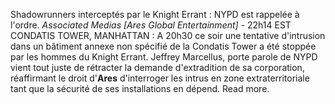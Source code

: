 Shadowrunners interceptés par le Knight Errant : NYPD est rappelée à l'ordre.
*Associated Medias [Ares Global Entertainment]* - 22h14 EST
CONDATIS TOWER, MANHATTAN : A 20h30 ce soir une tentative d'intrusion dans un bâtiment annexe non spécifié de la  Condatis Tower a été stoppée par les hommes du Knight Errant. Jeffrey Marcellus, porte parole de NYPD vient tout juste de rétracter la demande d'extradition de sa corporation, réaffirmant le droit d'**Ares** d'interroger les intrus en zone extraterritoriale tant que la sécurité de ses installations en dépend. Read more.
